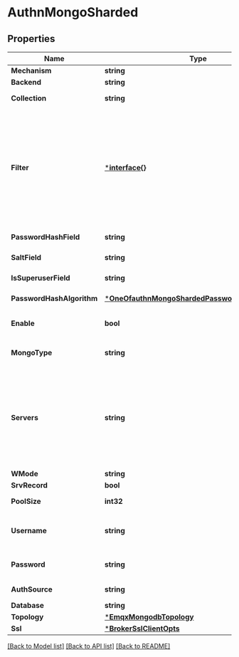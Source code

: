 # AuthnMongoSharded

## Properties
Name | Type | Description | Notes
------------ | ------------- | ------------- | -------------
**Mechanism** | **string** | Authentication mechanism. | [default to null]
**Backend** | **string** | Backend type. | [default to null]
**Collection** | **string** | Collection used to store authentication data. | [default to null]
**Filter** | [***interface{}**](interface{}.md) | Conditional expression that defines the filter condition in the query.&lt;br/&gt;Filter supports the following placeholders:&lt;br/&gt;- &lt;code&gt;${username}&lt;/code&gt;: Will be replaced at runtime with &lt;code&gt;Username&lt;/code&gt; used by the client when connecting&lt;br/&gt;- &lt;code&gt;${clientid}&lt;/code&gt;: Will be replaced at runtime with &lt;code&gt;Client ID&lt;/code&gt; used by the client when connecting | [optional] [default to {}]
**PasswordHashField** | **string** | Document field that contains password hash. | [optional] [default to password_hash]
**SaltField** | **string** | Document field that contains the password salt. | [optional] [default to salt]
**IsSuperuserField** | **string** | Document field that defines if the user has superuser privileges. | [optional] [default to is_superuser]
**PasswordHashAlgorithm** | [***OneOfauthnMongoShardedPasswordHashAlgorithm**](OneOfauthnMongoShardedPasswordHashAlgorithm.md) | Options for password hash verification. | [optional] [default to {"name":"sha256","salt_position":"prefix"}]
**Enable** | **bool** | Set to &lt;code&gt;true&lt;/code&gt; or &lt;code&gt;false&lt;/code&gt; to disable this auth provider. | [optional] [default to true]
**MongoType** | **string** | Sharded cluster. Must be set to &#x27;sharded&#x27; when MongoDB server is running in &#x27;sharded&#x27; mode. | [optional] [default to MONGO_TYPE.SHARDED]
**Servers** | **string** | A Node list for Cluster to connect to. The nodes should be separated with commas, such as: &#x60;Node[,Node].&#x60;&lt;br/&gt;For each Node should be: The IPv4 or IPv6 address or the hostname to connect to.&lt;br/&gt;A host entry has the following form: &#x60;Host[:Port]&#x60;.&lt;br/&gt;The MongoDB default port 27017 is used if &#x60;[:Port]&#x60; is not specified. | [default to null]
**WMode** | **string** | Write mode. | [optional] [default to W_MODE.UNSAFE]
**SrvRecord** | **bool** | Use DNS SRV record. | [optional] [default to false]
**PoolSize** | **int32** | Size of the connection pool towards the bridge target service. | [optional] [default to 8]
**Username** | **string** | The username associated with the bridge in the external database used for authentication or identification purposes. | [optional] [default to null]
**Password** | **string** | The password associated with the bridge, used for authentication with the external database. | [optional] [default to null]
**AuthSource** | **string** | Database name associated with the user&#x27;s credentials. | [optional] [default to null]
**Database** | **string** | Database name. | [default to null]
**Topology** | [***EmqxMongodbTopology**](emqx_mongodb.topology.md) |  | [optional] [default to null]
**Ssl** | [***BrokerSslClientOpts**](broker.ssl_client_opts.md) |  | [optional] [default to null]

[[Back to Model list]](../README.md#documentation-for-models) [[Back to API list]](../README.md#documentation-for-api-endpoints) [[Back to README]](../README.md)

